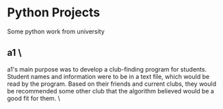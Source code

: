 # Python Projects
Some python work from university

## a1 \
a1's main purpose was to develop a club-finding program for students. \
Student names and information were to be in a text file, which would be read by the program. Based on their friends and current clubs, they would be recommended some other club that the algorithm believed would be a good fit for them. \

